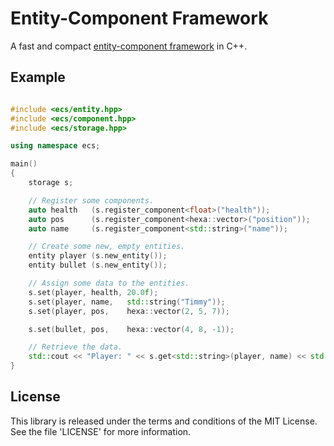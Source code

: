 Entity-Component Framework
==========================

A fast and compact [entity-component framework](http://t-machine.org/index.php/2007/09/03/entity-systems-are-the-future-of-mmog-development-part-1/)
in C++.


Example
-------

```c++

#include <ecs/entity.hpp>
#include <ecs/component.hpp>
#include <ecs/storage.hpp>

using namespace ecs;

main()
{
    storage s;

    // Register some components.
    auto health   (s.register_component<float>("health"));
    auto pos      (s.register_component<hexa::vector>("position"));
    auto name     (s.register_component<std::string>("name"));

    // Create some new, empty entities.
    entity player (s.new_entity());
    entity bullet (s.new_entity());

    // Assign some data to the entities.
    s.set(player, health, 20.0f);
    s.set(player, name,   std::string("Timmy"));
    s.set(player, pos,    hexa::vector(2, 5, 7));

    s.set(bullet, pos,    hexa::vector(4, 8, -1));

    // Retrieve the data.
    std::cout << "Player: " << s.get<std::string>(player, name) << std::endl;
}
```

License
-------
This library is released under the terms and conditions of the MIT License.
See the file 'LICENSE' for more information.

